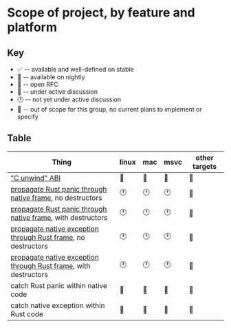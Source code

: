 # Scope of project, by feature and platform

## Key

* :white_check_mark: -- available and well-defined on stable
* :yellow_heart: -- available on nightly
* :revolving_hearts: -- open RFC
* :speech_balloon: -- under active discussion
* :clock1: -- not yet under active discussion
* :no_entry_sign: -- out of scope for this group, no current plans to implement or specify

## Table


| Thing | linux | mac | msvc | other targets | 
| --- | --- | --- | --- | --- |
| ["C unwind" ABI] | :speech_balloon: | :speech_balloon: | :speech_balloon: | :speech_balloon: |
| [propagate Rust panic through native frame], no destructors | :clock1: | :clock1: | :clock1: |:no_entry_sign: |
| [propagate Rust panic through native frame], with destructors | :clock1: | :clock1: | :clock1: |:no_entry_sign: |
| [propagate native exception through Rust frame], no destructors | :clock1: | :clock1: | :clock1: |:no_entry_sign: |
| [propagate native exception through Rust frame], with destructors | :clock1: | :clock1: | :clock1: |:no_entry_sign: |
| catch Rust panic within native code | :no_entry_sign: | :no_entry_sign: | :no_entry_sign: | :no_entry_sign: |
| catch native exception within Rust code | :no_entry_sign: | :no_entry_sign: | :no_entry_sign:  | :no_entry_sign: |

["C unwind" ABI]: planning/roadmap/c-unwind-abi.md
[propagate Rust panic through native frame]: planning/roadmap/propagate-rust-panic-through-native-frame.md
[propagate native exception through Rust frame]: planning/roadmap/propagate-rust-panic-through-native-frame.md
